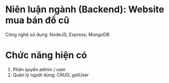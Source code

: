 # Niên luận ngành (Backend): Website mua bán đồ cũ
Công nghệ sử dụng: NodeJS, Express, MongoDB
# Chức năng hiện có
1. Phân quyền admin / user
2. Quản lý người dùng: CRUD, getUser
